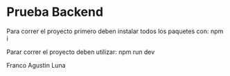 # Prueba Backend

Para correr el proyecto primero deben instalar todos los paquetes con: npm i  

Parar correr el proyecto deben utilizar: npm run dev

Franco Agustin Luna
